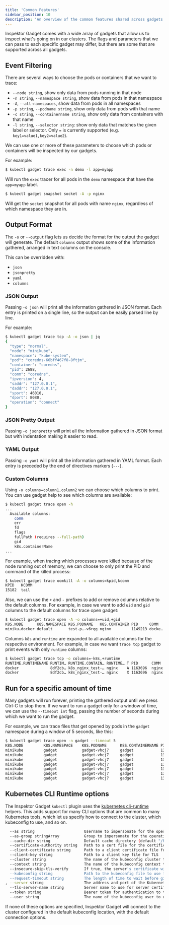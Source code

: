 ```yaml
---
title: 'Common Features'
sidebar_position: 10
description: 'An overview of the common features shared across gadgets'
---
```


Inspektor Gadget comes with a wide array of gadgets that allow us to
inspect what's going on in our clusters. The flags and parameters that we
can pass to each specific gadget may differ, but there are some that are
supported across all gadgets.

## Event Filtering

There are several ways to choose the pods or containers that we want to
trace:

 * `--node string`, show only data from pods running in that node
 * `-n string`, `--namespace string`, show data from pods in that namespace
 * `-A`, `--all-namespaces`, show data from pods in all namespaces
 * `-p string`, `--podname string`, show only data from pods with that name
 * `-c string`, `--containername string`, show only data from containers with that name
 * `-l string`, `--selector string`: show only data that matches the given
   label or selector. Only `=` is currently supported (e.g. `key1=value1,key2=value2`).

We can use one or more of these parameters to choose which pods or
containers will be inspected by our gadgets.

For example:

```bash
$ kubectl gadget trace exec -n demo -l app=myapp
```

Will run the `exec` tracer for all pods in the `demo` namespace that have
the `app=myapp` label.

```bash
$ kubectl gadget snapshot socket -A -p nginx
```

Will get the `socket` snapshot for all pods with name `nginx`, regardless
of which namespace they are in.

## Output Format

The `-o` or `--output` flag lets us decide the format for the output the
gadget will generate. The default `columns` output shows some of the
information gathered, arranged in text columns on the console.

This can be overridden with:
- `json`
- `jsonpretty`
- `yaml`
- `columns`

### JSON Output

Passing `-o json` will print all the information gathered in JSON format.
Each entry is printed on a single line, so the output can be easily parsed line by line.

For example:
```bash
$ kubectl gadget trace tcp -A -o json | jq
{
  "type": "normal",
  "node": "minikube",
  "namespace": "kube-system",
  "pod": "coredns-66bff467f8-8ftjm",
  "container": "coredns",
  "pid": 2688,
  "comm": "coredns",
  "ipversion": 4,
  "saddr": "127.0.0.1",
  "daddr": "127.0.0.1",
  "sport": 46010,
  "dport": 8080,
  "operation": "connect"
}
```

### JSON Pretty Output

Passing `-o jsonpretty` will print all the information gathered in JSON format but with indentation making it easier to read.

### YAML Output

Passing `-o yaml` will print all the information gathered in YAML format.
Each entry is preceded by the end of directives markers (`---`).

### Custom Columns

Using `-o columns=column1,column2` we can choose which columns to
print. You can use gadget help to see which columns are available:

```bash
$ kubectl gadget trace open -h
...
  Available columns:
    comm
    err
    fd
    flags
    fullPath (requires --full-path)
    gid
    k8s.containerName
...
```

For example, when tracing which processes were killed because of the node
running out of memory, we can choose to only print the PID and command of
the killed process:

```bash
$ kubectl gadget trace oomkill -A -o columns=kpid,kcomm
KPID   KCOMM
15182  tail
```

Also, we can use the `+` and `-` prefixes to add or remove columns relative to the default columns.
For example, in case we want to add `uid` and `gid` columns to the default columns for trace open gadget:

```bash
$ kubectl gadget trace open -A -o columns=+uid,+gid
K8S.NODE      K8S.NAMESPACE K8S.PODNAME   K8S.CONTAINER PID     COMM   FD ERR PATH                     UID        GID
miniku…docker default       test-p…-v6rqg nginx         1149213 docke… 3  0   /etc/ld.so.cache         0          0

```

Columns `k8s` and `runtime` are expanded to all available columns for the respective environment.
For example, in case we want `trace tcp` gadget to print events with only `runtime` columns:

```bash
$ kubectl gadget trace tcp -o columns=-k8s,+runtime
RUNTIME.RUNTIMENAME RUNTIM… RUNTIME.CONTAIN… RUNTIME… T PID      COMM     IP SRC                    DST
docker              8df2cb… k8s_nginx_test-… nginx    A 1163696  nginx    4  p/default/test-pod-67c r/10.244.0.1:58570
docker              8df2cb… k8s_nginx_test-… nginx    X 1163696  nginx    4  p/default/test-pod-67c r/10.244.0.1:58570
```

## Run for a specific amount of time

Many gadgets will run forever, printing the gathered output until we press
Ctrl-C to stop them. If we want to run a gadget only for a window of time,
we can use the `--timeout int` flag, passing the number of seconds during which
we want to run the gadget.

For example, we can trace files that get opened by pods in the `gadget`
namespace during a window of 5 seconds, like this:

```bash
$ kubectl gadget trace open -n gadget --timeout 5
K8S.NODE         K8S.NAMESPACE    K8S.PODNAME      K8S.CONTAINERNAME PID     COMM             FD    ERR PATH
minikube         gadget           gadget-vhcj7     gadget            1303299 gadgettracerman  3     0   /etc/ld.so.cache
minikube         gadget           gadget-vhcj7     gadget            1303299 gadgettracerman  3     0   /lib/x86_64-linux-gnu/libpthread.so.0
minikube         gadget           gadget-vhcj7     gadget            1303299 gadgettracerman  3     0   /lib/x86_64-linux-gnu/libseccomp.so.2
minikube         gadget           gadget-vhcj7     gadget            1303299 gadgettracerman  3     0   /lib/x86_64-linux-gnu/libc.so.6
minikube         gadget           gadget-vhcj7     gadget            1303299 gadgettracerman  3     0   /sys/kernel/mm/transparent_hugepage/hpage_pmd_size
minikube         gadget           gadget-vhcj7     gadget            1303299 gadgettracerman  6     0   /usr/bin/gadgettracermanager
minikube         gadget           gadget-vhcj7     gadget            1303299 gadgettracerman  6     0   /etc/localtime
```

## Kubernetes CLI Runtime options

The Inspektor Gadget `kubectl` plugin uses the [kubernetes
cli-runtime](https://github.com/kubernetes/cli-runtime) helpers. This adds
support for many CLI options that are common to many Kubernetes tools,
which let us specify how to connect to the cluster, which kubeconfig to
use, and so on.

```bash
  --as string                      Username to impersonate for the operation
  --as-group stringArray           Group to impersonate for the operation, this flag can be repeated to specify multiple groups.
  --cache-dir string               Default cache directory (default "/home/marga/.kube/cache")
  --certificate-authority string   Path to a cert file for the certificate authority
  --client-certificate string      Path to a client certificate file for TLS
  --client-key string              Path to a client key file for TLS
  --cluster string                 The name of the kubeconfig cluster to use
  --context string                 The name of the kubeconfig context to use
  --insecure-skip-tls-verify       If true, the server's certificate will not be checked for validity. This will make your HTTPS connections insecure
  --kubeconfig string              Path to the kubeconfig file to use for CLI requests.
  --request-timeout string         The length of time to wait before giving up on a single server request. Non-zero values should contain a corresponding time unit (e.g. 1s, 2m, 3h). A value of zero means don't timeout requests. (default "0")
, --server string                  The address and port of the Kubernetes API server
  --tls-server-name string         Server name to use for server certificate validation. If it is not provided, the hostname used to contact the server is used
  --token string                   Bearer token for authentication to the API server
  --user string                    The name of the kubeconfig user to use
```

If none of these options are specified, Inspektor Gadget will connect to the
cluster configured in the default kubeconfig location, with the default
connection options.

